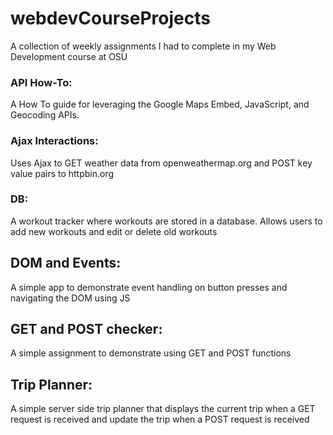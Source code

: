 # webdevCourseProjects
A collection of weekly assignments I had to complete in my Web Development course at OSU

### API How-To: 
A How To guide for leveraging the Google Maps Embed, JavaScript, and Geocoding APIs.

### Ajax Interactions:
Uses Ajax to GET weather data from openweathermap.org and POST key value pairs to httpbin.org

### DB: 
A workout tracker where workouts are stored in a database. Allows users to add new workouts and edit or delete old workouts

## DOM and Events:
A simple app to demonstrate event handling on button presses and navigating the DOM using JS

## GET and POST checker:
A simple assignment to demonstrate using GET and POST functions

## Trip Planner:
A simple server side trip planner that displays the current trip when a GET request is received and update the trip when a POST request is received
